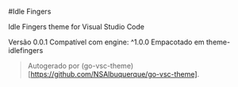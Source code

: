 #Idle Fingers

Idle Fingers theme for Visual Studio Code

Versão 0.0.1
Compatível com engine: ^1.0.0
Empacotado em theme-idlefingers

> Autogerado por (go-vsc-theme)[https://github.com/NSAlbuquerque/go-vsc-theme].